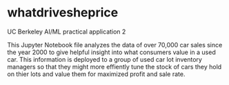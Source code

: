 # whatdrivesheprice
UC Berkeley AI/ML practical application 2

This Jupyter Notebook file analyzes the data of over 70,000 car sales since the year 2000
to give helpful insight into what consumers value in a used car. 
This information is deployed to a group of used car lot inventory managers so that they might more effiently tune the 
stock of cars they hold on thier lots and value them for maximized profit and sale rate. 
